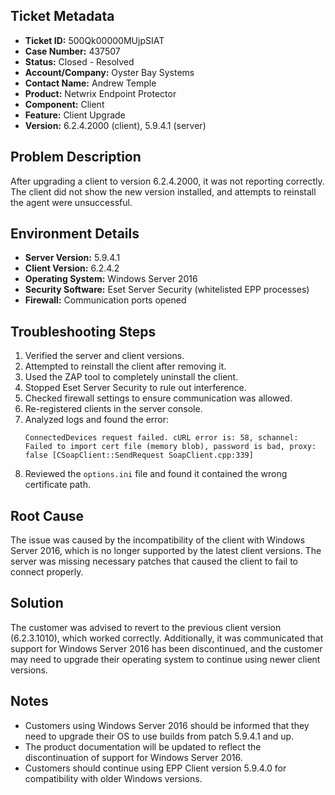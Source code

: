 ## Ticket Metadata
- **Ticket ID:** 500Qk00000MUjpSIAT
- **Case Number:** 437507
- **Status:** Closed - Resolved
- **Account/Company:** Oyster Bay Systems
- **Contact Name:** Andrew Temple
- **Product:** Netwrix Endpoint Protector
- **Component:** Client
- **Feature:** Client Upgrade
- **Version:** 6.2.4.2000 (client), 5.9.4.1 (server)

## Problem Description
After upgrading a client to version 6.2.4.2000, it was not reporting correctly. The client did not show the new version installed, and attempts to reinstall the agent were unsuccessful.

## Environment Details
- **Server Version:** 5.9.4.1
- **Client Version:** 6.2.4.2
- **Operating System:** Windows Server 2016
- **Security Software:** Eset Server Security (whitelisted EPP processes)
- **Firewall:** Communication ports opened

## Troubleshooting Steps
1. Verified the server and client versions.
2. Attempted to reinstall the client after removing it.
3. Used the ZAP tool to completely uninstall the client.
4. Stopped Eset Server Security to rule out interference.
5. Checked firewall settings to ensure communication was allowed.
6. Re-registered clients in the server console.
7. Analyzed logs and found the error: 
   ```
   ConnectedDevices request failed. cURL error is: 58, schannel: Failed to import cert file (memory blob), password is bad, proxy: false [CSoapClient::SendRequest SoapClient.cpp:339]
   ```
8. Reviewed the `options.ini` file and found it contained the wrong certificate path.

## Root Cause
The issue was caused by the incompatibility of the client with Windows Server 2016, which is no longer supported by the latest client versions. The server was missing necessary patches that caused the client to fail to connect properly.

## Solution
The customer was advised to revert to the previous client version (6.2.3.1010), which worked correctly. Additionally, it was communicated that support for Windows Server 2016 has been discontinued, and the customer may need to upgrade their operating system to continue using newer client versions.

## Notes
- Customers using Windows Server 2016 should be informed that they need to upgrade their OS to use builds from patch 5.9.4.1 and up.
- The product documentation will be updated to reflect the discontinuation of support for Windows Server 2016.
- Customers should continue using EPP Client version 5.9.4.0 for compatibility with older Windows versions.